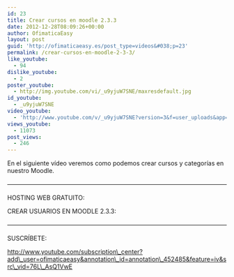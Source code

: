 ```yaml
---
id: 23
title: Crear cursos en moodle 2.3.3
date: 2012-12-28T08:09:26+00:00
author: OfimaticaEasy
layout: post
guid: 'http://ofimaticaeasy.es/post_type=videos&#038;p=23'
permalink: /crear-cursos-en-moodle-2-3-3/
like_youtube:
  - 94
dislike_youtube:
  - 2
poster_youtube:
  - http://img.youtube.com/vi/_u9yjuW7SNE/maxresdefault.jpg
id_youtube:
  - _u9yjuW7SNE
video_youtube:
  - 'http://www.youtube.com/v/_u9yjuW7SNE?version=3&f=user_uploads&app=youtube_gdata'
views_youtube:
  - 11073
post_views:
  - 246
---
```

En el siguiente vídeo veremos como podemos crear cursos y categorías en nuestro Moodle.

&#8212;&#8212;&#8212;&#8212;&#8212;&#8212;&#8212;&#8212;&#8212;&#8212;&#8212;&#8212;&#8212;&#8212;&#8212;&#8212;&#8212;&#8212;&#8212;&#8212;&#8212;&#8212;&#8212;&#8212;&#8212;&#8212;&#8212;&#8212;&#8212;&#8212;&#8212;&#8212;&#8212;&#8212;&#8212;&#8212;

HOSTING WEB GRATUITO:



CREAR USUARIOS EN MOODLE 2.3.3:



&#8212;&#8212;&#8212;&#8212;&#8212;&#8212;&#8212;&#8212;&#8212;&#8212;&#8212;&#8212;&#8212;&#8212;&#8212;&#8212;&#8212;&#8212;&#8212;&#8212;&#8212;&#8212;&#8212;&#8212;&#8212;&#8212;&#8212;&#8212;&#8212;&#8212;&#8212;&#8212;&#8212;&#8212;&#8212;&#8212;

SUSCRÍBETE:

http://www.youtube.com/subscription\_center?add\_user=ofimaticaeasy&annotation\_id=annotation\_452485&feature=iv&src\_vid=76L\_AsQ1VwE